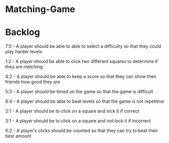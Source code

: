 # Matching-Game

# Backlog
  7:5 - A player should be able to able to select a difficulty so that they could play harder levels 
  
  1:2 - A player should be able to click two different squares to determine if they are matching
  
  4:2 - A player should be able to keep a score so that they can show their friends how good they are
  
  5:3 - A player should be timed on the game so that the game is difficult
  
  8:4 - A player should be able to beat levels so that the game is not repetitive
  
  2:1 - A player should be to click on a square and lock it if correct 
  
  3:1 - A player should be to click on a square and not lock it if incorrect 
  
  6:2 - A player’s clicks should be counted so that they can try to beat their best amount
